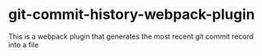 # git-commit-history-webpack-plugin

This is a webpack plugin that generates the most recent git commit record into a file
